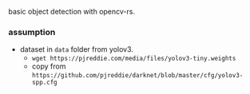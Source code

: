 basic object detection with opencv-rs.

### assumption
- dataset in `data` folder from yolov3.
    - `wget https://pjreddie.com/media/files/yolov3-tiny.weights`
    - copy from `https://github.com/pjreddie/darknet/blob/master/cfg/yolov3-spp.cfg`
